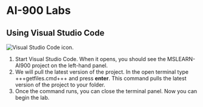 # AI-900 Labs
## Using Visual Studio Code
![Visual Studio Code icon.](./images/visual_studio_code_icon.jpeg)
1.  Start Visual Studio Code. When it opens, you should see the MSLEARN-AI900 project on the left-hand panel.
2.  We will pull the latest version of the project. In the open terminal type +++getfiles.cmd+++ and press **enter**. This command pulls the latest version of the project to your folder. 
3.  Once the command runs, you can close the terminal panel. Now you can begin the lab. 